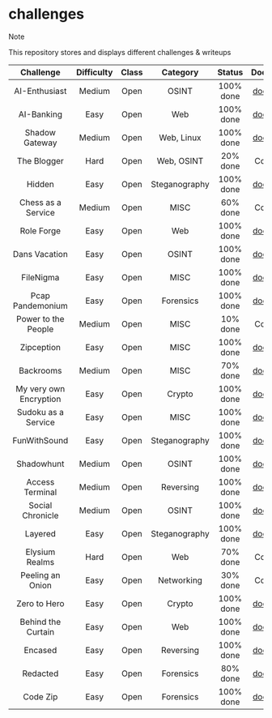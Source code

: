 # challenges

> [!Note]
> This repository stores and displays different challenges & writeups
>
> | Challenge | Difficulty | Class | Category | Status | Documentation |
> |:--------: | :--------: | :---: | :------: | :----: | :-----------: |
> | AI-Enthusiast | Medium | Open | OSINT | 100% done | [documentation](https://github.com/CTF-Citadel/challenges/blob/main/documentation/ai_enthusiast.md) |
> | AI-Banking | Easy | Open | Web | 100% done | [documentation](https://github.com/CTF-Citadel/challenges/blob/main/documentation/ai_banking.md) |
> | Shadow Gateway | Medium | Open | Web, Linux | 100% done | [documentation](https://github.com/CTF-Citadel/challenges/blob/main/documentation/shadow_gateway.md) |
> | The Blogger | Hard | Open | Web, OSINT | 20% done | Coming Soon! |
> | Hidden | Easy | Open | Steganography | 100% done | [documentation](https://github.com/CTF-Citadel/challenges/blob/main/documentation/hidden.md) |
> | Chess as a Service | Medium | Open | MISC | 60% done | Coming Soon! |
> | Role Forge | Easy | Open | Web | 100% done | [documentation](https://github.com/CTF-Citadel/challenges/blob/main/documentation/role_forge.md) |
> | Dans Vacation | Easy | Open | OSINT | 100% done | [documentation](https://github.com/CTF-Citadel/challenges/blob/main/documentation/dan's_vacation.md) |
> | FileNigma | Easy | Open | MISC | 100% done | [documentation](https://github.com/CTF-Citadel/challenges/blob/main/documentation/FileNigma.md) |
> | Pcap Pandemonium | Easy | Open | Forensics | 100% done | [documentation](https://github.com/CTF-Citadel/challenges/blob/main/documentation/pcap_pandemonium.md) |
> | Power to the People | Medium | Open | MISC | 10% done | Coming Soon! |
> | Zipception | Easy | Open | MISC | 100% done | [documentation](https://github.com/CTF-Citadel/challenges/blob/main/documentation/zipception.md) |
> | Backrooms | Medium | Open | MISC | 70% done | [documentation](https://github.com/CTF-Citadel/challenges/blob/main/documentation/backrooms.md) |
> | My very own Encryption | Easy | Open | Crypto | 100% done | [documentation](https://github.com/CTF-Citadel/challenges/blob/main/documentation/my_very_own_encryption.md) |
> | Sudoku as a Service | Easy | Open | MISC | 100% done | [documentation](https://github.com/CTF-Citadel/challenges/blob/main/documentation/sudoku_as_a_service.md) |
> | FunWithSound | Easy | Open | Steganography | 100% done | [documentation](https://github.com/CTF-Citadel/challenges/blob/main/documentation/funwithsound.md) |
> | Shadowhunt | Medium | Open | OSINT | 100% done | [documentation](https://github.com/CTF-Citadel/challenges/blob/main/documentation/shadowhunt.md) |
> | Access Terminal | Medium | Open | Reversing | 100% done | [documentation](https://github.com/CTF-Citadel/challenges/blob/main/documentation/access_terminal.md) |
> | Social Chronicle | Medium | Open | OSINT | 100% done | [documentation](https://github.com/CTF-Citadel/challenges/blob/main/documentation/social_chronicle.md) |
> | Layered | Easy | Open | Steganography | 100% done | [documentation](https://github.com/CTF-Citadel/challenges/blob/main/documentation/layered.md) |
> | Elysium Realms | Hard | Open | Web | 70% done | Coming Soon! |
> | Peeling an Onion | Easy | Open | Networking | 30% done | Coming Soon! |
> | Zero to Hero | Easy | Open | Crypto | 100% done | [documentation](https://github.com/CTF-Citadel/challenges/blob/main/documentation/zero_to_hero.md) |
> | Behind the Curtain | Easy | Open | Web | 100% done | [documentation](https://github.com/CTF-Citadel/challenges/blob/main/documentation/behind_the_curtain.md) |
> | Encased | Easy | Open | Reversing | 100% done | [documentation](https://github.com/CTF-Citadel/challenges/blob/main/documentation/encased.md) |
> | Redacted | Easy | Open | Forensics | 80% done | [documentation](https://github.com/CTF-Citadel/challenges/blob/main/documentation/redacted.md) |
> | Code Zip | Easy | Open | Forensics | 100% done | [documentation](https://github.com/CTF-Citadel/challenges/blob/main/documentation/code_zip.md) |
